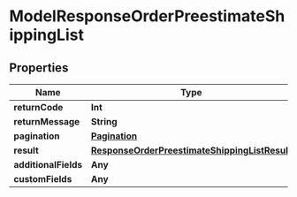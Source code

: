 

# ModelResponseOrderPreestimateShippingList


## Properties

Name | Type | Description | Notes
------------ | ------------- | ------------- | -------------
**returnCode** | **Int** |  |  [optional]
**returnMessage** | **String** |  |  [optional]
**pagination** | [**Pagination**](Pagination.md) |  |  [optional]
**result** | [**ResponseOrderPreestimateShippingListResult**](ResponseOrderPreestimateShippingListResult.md) |  |  [optional]
**additionalFields** | **Any** |  |  [optional]
**customFields** | **Any** |  |  [optional]



